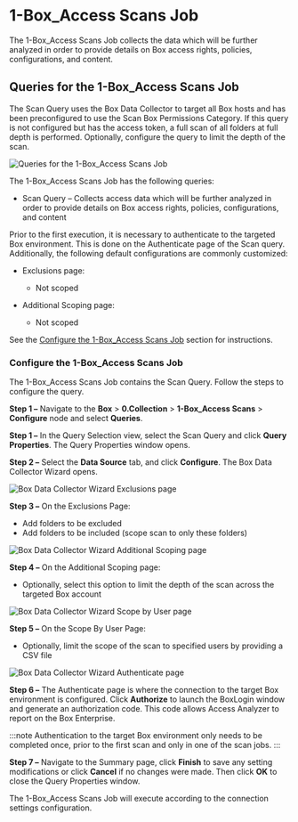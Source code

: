 # 1-Box_Access Scans Job

The 1-Box_Access Scans Job collects the data which will be further analyzed in order to provide
details on Box access rights, policies, configurations, and content.

## Queries for the 1-Box_Access Scans Job

The Scan Query uses the Box Data Collector to target all Box hosts and has been preconfigured to use
the Scan Box Permissions Category. If this query is not configured but has the access token, a full
scan of all folders at full depth is performed. Optionally, configure the query to limit the depth
of the scan.

![Queries for the 1-Box_Access Scans Job](/img/product_docs/accessanalyzer/12.0/solutions/box/collection/accessqueries.webp)

The 1-Box_Access Scans Job has the following queries:

- Scan Query – Collects access data which will be further analyzed in order to provide details on
  Box access rights, policies, configurations, and content

Prior to the first execution, it is necessary to authenticate to the targeted Box environment. This
is done on the Authenticate page of the Scan query. Additionally, the following default
configurations are commonly customized:

- Exclusions page:

    - Not scoped

- Additional Scoping page:

    - Not scoped

See the [Configure the 1-Box_Access Scans Job](#configure-the-1-box_access-scans-job) section for
instructions.

### Configure the 1-Box_Access Scans Job

The 1-Box_Access Scans Job contains the Scan Query. Follow the steps to configure the query.

**Step 1 –** Navigate to the **Box** > **0.Collection** > **1-Box_Access Scans** > **Configure**
node and select **Queries**.

**Step 1 –** In the Query Selection view, select the Scan Query and click **Query Properties**. The
Query Properties window opens.

**Step 2 –** Select the **Data Source** tab, and click **Configure**. The Box Data Collector Wizard
opens.

![Box Data Collector Wizard Exclusions page](/img/product_docs/accessanalyzer/12.0/solutions/box/collection/accessexclusions.webp)

**Step 3 –** On the Exclusions Page:

- Add folders to be excluded
- Add folders to be included (scope scan to only these folders)

![Box Data Collector Wizard Additional Scoping page](/img/product_docs/accessanalyzer/12.0/solutions/box/collection/accessadditionalscoping.webp)

**Step 4 –** On the Additional Scoping page:

- Optionally, select this option to limit the depth of the scan across the targeted Box account

![Box Data Collector Wizard Scope by User page](/img/product_docs/accessanalyzer/12.0/solutions/box/collection/accessuserscope.webp)

**Step 5 –** On the Scope By User Page:

- Optionally, limit the scope of the scan to specified users by providing a CSV file

![Box Data Collector Wizard Authenticate page](/img/product_docs/accessanalyzer/12.0/solutions/box/collection/accessauthenticate.webp)

**Step 6 –** The Authenticate page is where the connection to the target Box environment is
configured. Click **Authorize** to launch the BoxLogin window and generate an authorization code.
This code allows Access Analyzer to report on the Box Enterprise.

:::note
Authentication to the target Box environment only needs to be completed once, prior to the
first scan and only in one of the scan jobs.
:::


**Step 7 –** Navigate to the Summary page, click **Finish** to save any setting modifications or
click **Cancel** if no changes were made. Then click **OK** to close the Query Properties window.

The 1-Box_Access Scans Job will execute according to the connection settings configuration.
